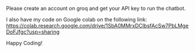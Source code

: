 Please create an account on groq and get your API key to run the chatbot.

I also have my code on Google colab on the following link:
https://colab.research.google.com/drive/1SbA0MMrxDCIbsfAcSw7PbLMgeDoFJfgc?usp=sharing

Happy Coding!
